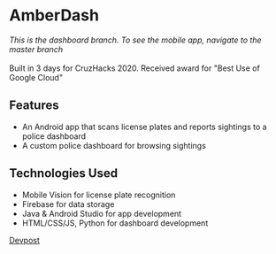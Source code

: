 # AmberDash
*This is the dashboard branch. To see the mobile app, navigate to the master branch*
<br/>
<br/>
Built in 3 days for CruzHacks 2020. Received award for "Best Use of Google Cloud"
## Features
* An Android app that scans license plates and reports sightings to a police dashboard
* A custom police dashboard for browsing sightings

## Technologies Used
* Mobile Vision for license plate recognition
* Firebase for data storage
* Java & Android Studio for app development
* HTML/CSS/JS, Python for dashboard development

[Devpost](https://devpost.com/software/amber-dash)
